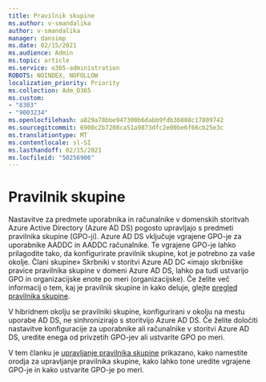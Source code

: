 ```yaml
---
title: Pravilnik skupine
ms.author: v-smandalika
author: v-smandalika
manager: dansimp
ms.date: 02/15/2021
ms.audience: Admin
ms.topic: article
ms.service: o365-administration
ROBOTS: NOINDEX, NOFOLLOW
localization_priority: Priority
ms.collection: Adm_O365
ms.custom:
- "8303"
- "9003234"
ms.openlocfilehash: a829a78bbe947300b6dabb9fdb36088c17809742
ms.sourcegitcommit: 6900c2b7208ca51a9873dfc2e00be6f66cb25e3c
ms.translationtype: MT
ms.contentlocale: sl-SI
ms.lasthandoff: 02/15/2021
ms.locfileid: "50256906"
---
```

# <a name="group-policy"></a>Pravilnik skupine

Nastavitve za predmete uporabnika in računalnike v domenskih storitvah Azure Active Directory (Azure AD DS) pogosto upravljajo s predmeti pravilnika skupine (GPO-ji). Azure AD DS vključuje vgrajene GPO-je za uporabnike AADDC in AADDC računalnike. Te vgrajene GPO-je lahko prilagodite tako, da konfigurirate pravilnik skupine, kot je potrebno za vaše okolje. Člani skupine» Skrbniki v storitvi Azure AD DC «imajo skrbniške pravice pravilnika skupine v domeni Azure AD DS, lahko pa tudi ustvarijo GPO in organizacijske enote po meri (organizacijske). Če želite več informacij o tem, kaj je pravilnik skupine in kako deluje, glejte [pregled pravilnika skupine](https://docs.microsoft.com/previous-versions/windows/it-pro/windows-server-2012-R2-and-2012/hh831791(v=ws.11)).

V hibridnem okolju se pravilniki skupine, konfigurirani v okolju na mestu uporabe AD DS, ne sinhronizirajo s storitvijo Azure AD DS. Če želite določiti nastavitve konfiguracije za uporabnike ali računalnike v storitvi Azure AD DS, uredite enega od privzetih GPO-jev ali ustvarite GPO po meri.

V tem članku je [upravljanje pravilnika skupine](https://docs.microsoft.com/azure/active-directory-domain-services/manage-group-policy) prikazano, kako namestite orodja za upravljanje pravilnika skupine, kako lahko tone uredite vgrajene GPO-je in kako ustvarite GPO-je po meri.



